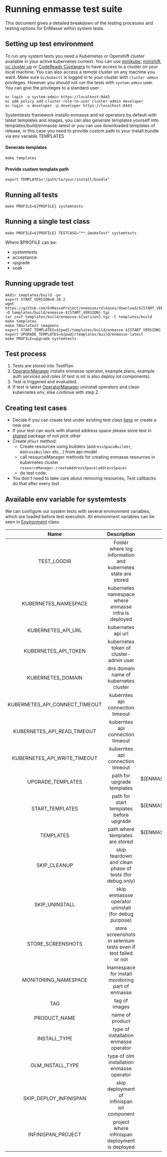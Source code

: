 # Running enmasse test suite

This document gives a detailed breakdown of the testing processes and testing options for EnMasse within system tests. 

## Setting up test environment

To run any system tests you need a Kubernetes or Openshift cluster available in your active kubernetes context. 
You can use [minikube](https://kubernetes.io/docs/tasks/tools/install-minikube/), [minishift](https://www.okd.io/minishift/), [oc cluster up](https://github.com/openshift/origin) or [CodeReady Contaners](https://github.com/code-ready/crc) to have access to a cluster on your local machine. 
You can also access a remote cluster on any machine you want. Make sure `oc/kubectl` is logged in to your cluster with `cluster-admin` privileges. However you should not run the tests with `system:admin` user. You can give the privileges to a standard user :

```shell script
oc login -u system:admin https://localhost:8443
oc adm policy add-cluster-role-to-user cluster-admin developer
oc login -u developer -p developer https://localhost:8443
```

Systemtests framework installs enmasse and iot operators by default with latest templates and images, you can also generate templates yourself into templates/build/enmasse-latest
or you can use downloaded templates of release, in this case you need to provide custom path to your install bundle via env variable TEMPLATES

#### Generate templates

```shell script
make templates
```

#### Provide custom template path

```shell script
export TEMPLATES="/path/to/your/install/bundle"
```

## Running all tests

```shell script
make PROFILE=${PROFILE} systemtests
```

##  Running a single test class

```shell script
make PROFILE=${PROFILE} TESTCASE="**.SmokeTest" systemtests
```

Where $PROFILE can be:

* systemtests
* acceptance
* upgrade
* soak

## Running upgrade test

```shell script
mkdir templates/build -pv
export START_VERSION=0.28.2
wget https://github.com/EnMasseProject/enmasse/releases/download/${START_VERSION}/enmasse-${START_VERSION}.tgz -O templates/build/enmasse-${START_VERSION}.tgz
tar zxvf templates/build/enmasse-${version}.tgz -C templates/build
make templates
make TAG=latest imageenv
export START_TEMPLATES=${pwd}/templates/build/enmasse-${START_VERSION}
export UPGRADE_TEMPLATES=${pwd}/templates/build/enmasse-latest
make PROFILE=upgrade systemtests
```

## Test process
1. Tests are stored into TestPlan
2. [OperatorManager](systemtests/src/main/java/io/enmasse/systemtest/operator/OperatorManager.java) installs enmasse operator, example plans, example auth services and roles (if test is iot is also deploy iot components).
3. Test is triggered and evaluated.
4. If test is latest [OperatorManager](systemtests/src/main/java/io/enmasse/systemtest/operator/OperatorManager.java) uninstall operators and clean kubernetes env, else continue with step 2.

## Creating test cases
* Decide if you can create test under existing test class [here](systemtests/src/test/java/io/enmasse/systemtest) or create a new one.
* If your test can work with shared address space please store test in [shared](systemtests/src/test/java/io/enmasse/systemtest/shared) package of not pick other
* Create `@Test` method:
    * Create resources using builders (`AddressSpaceBuilder`, `AddressBuilder` etc...) from api-model
    * call resourceManager methods for creating enmasse resources in kubernetes cluster `resourceManager.createAddressSpace(addressSpace)`
    * do test code
* You don't need to take care about removing resources, Test callbacks do that after every test

## Available env variable for systemtests

We can configure our system tests with several environment variables, which are loaded before test execution. 
All environment variables can be seen in [Environment](systemtests/src/main/java/io/enmasse/systemtest/Environment.java) class:

| Name                      | Description                                                                          | Default                                          |
| :-----------------------: | :----------------------------------------------------------------------------------: | :----------------------------------------------: |
| TEST_LOGDIR                | Folder where log information and kubernetes state are stored                          | /tmp/testlogs                                          |
| KUBERNETES_NAMESPACE                | kubernetes namespace where enmasse infra is deployed                                              | enmasse-infra                                           |
| KUBERNETES_API_URL           | kubernetes api url                                         | got from actual context                                       |
| KUBERNETES_API_TOKEN         | kubernetes token of cluster-admin user                                       | got from actual context |
| KUBERNETES_DOMAIN              | dns domain name of kubernetes cluster                                      | nip.io            |
| KUBERNETES_API_CONNECT_TIMEOUT              | kuberntes api connection timeout                                  | 60                      |
| KUBERNETES_API_READ_TIMEOUT          | kuberntes api connection timeout                                 | 60                                           |
| KUBERNETES_API_WRITE_TIMEOUT | kuberntes api connection timeout                                                       | 60                                            |
| UPGRADE_TEMPLATES         | path for upgrade templates                                                                       | ${ENMASSE_DIR}/templates/build/enmasse-latest                                       |
| START_TEMPLATES      | path for start templates before upgrade                                     | ${ENMASSE_DIR}/templates/build/enmasse-latest             |
| TEMPLATES         | path where templates are stored                    | ${ENMASSE_DIR}/templates/build/enmasse-latest                                        |
| SKIP_CLEANUP             | skip teardown and clean phase of tests (for debug only)                            | false                                            |
| SKIP_UNINSTALL         | skip enmassse operator uninstall (for debug purpose)                                                                    | false                                     |
| STORE_SCREENSHOTS         | store screenshots in selenium tests even if test failed or not                                                                    | false                                     |
| MONITORING_NAMESPACE         | Inamespace for install monitoring part of enmasse                                                                    | enmasse-monitoring                                     |
| TAG         | tag of images                                                                    | latest                                     |
| PRODUCT_NAME         | name of product                                                                    | enmasse                                     |
| INSTALL_TYPE         | type of installation enmasse operator                                                                   | BUNDLE                                     |
| OLM_INSTALL_TYPE         | type of olm installation enmasse operator                                                                    | SPECIFIC                                     |
| SKIP_DEPLOY_INFINISPAN         | skip deployment of infinispan iot component                                                                    | false                                     |
| INFINISPAN_PROJECT         | project where infinispan deployment is deployed                                                                   | systemtests-infinispan                                     |
